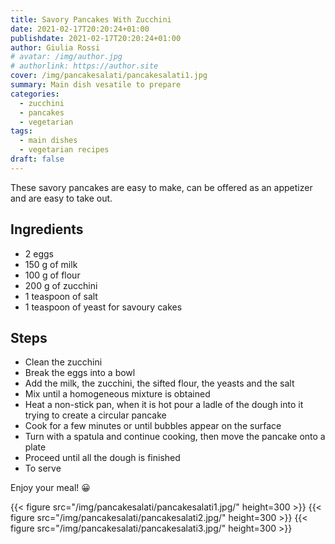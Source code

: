 ```yaml
---
title: Savory Pancakes With Zucchini
date: 2021-02-17T20:20:24+01:00
publishdate: 2021-02-17T20:20:24+01:00
author: Giulia Rossi
# avatar: /img/author.jpg
# authorlink: https://author.site
cover: /img/pancakesalati/pancakesalati1.jpg
summary: Main dish vesatile to prepare
categories:
  - zucchini
  - pancakes
  - vegetarian
tags:
  - main dishes
  - vegetarian recipes
draft: false
---
```


These savory pancakes are easy to make, can be offered as an appetizer and are easy to take out.

## Ingredients

* 2 eggs
* 150 g of milk
* 100 g of flour
* 200 g of zucchini
* 1 teaspoon of salt
* 1 teaspoon of yeast for savoury cakes

## Steps

* Clean the zucchini
* Break the eggs into a bowl
* Add the milk, the zucchini, the sifted flour, the yeasts and the salt
* Mix until a homogeneous mixture is obtained
* Heat a non-stick pan, when it is hot pour a ladle of the dough into it trying to create a circular pancake
* Cook for a few minutes or until bubbles appear on the surface
* Turn with a spatula and continue cooking, then move the pancake onto a plate
* Proceed until all the dough is finished
* To serve

Enjoy your meal! 😀

{{< figure src="/img/pancakesalati/pancakesalati1.jpg/" height=300  >}}
{{< figure src="/img/pancakesalati/pancakesalati2.jpg/" height=300  >}}
{{< figure src="/img/pancakesalati/pancakesalati3.jpg/" height=300  >}}